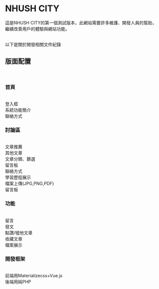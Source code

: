 # NHUSH CITY
這是NHUSH CITY的第一個測試版本，此網站需要許多維護、開發人員的幫助，繼續改善用戶的體驗與網站功能。

<br>
以下是關於開發相關文件紀錄
<br>
<h2>版面配置</h2>
<br>
<h3>首頁</h3>
<br>
登入框
<br>
系統功能簡介
<br>
聯絡方式
<br>
<h3>討論區</h3>
<br>
文章推薦
<br>
其他文章
<br>
文章分類、篩選
<br>
留言板
<br>
聯絡方式
<br>
學習歷程展示
<br>
檔案上傳(JPG,PNG,PDF)
<br>
留言板
<br>
<h3>功能</h3>
<br>
留言
<br>
發文
<br>
點讚/噓他文章
<br>
收藏文章
<br>
檔案展示
<br>

<h3>開發框架</h3>
<br>
前端用Materializecss+Vue.js
<br>
後端用純PHP

